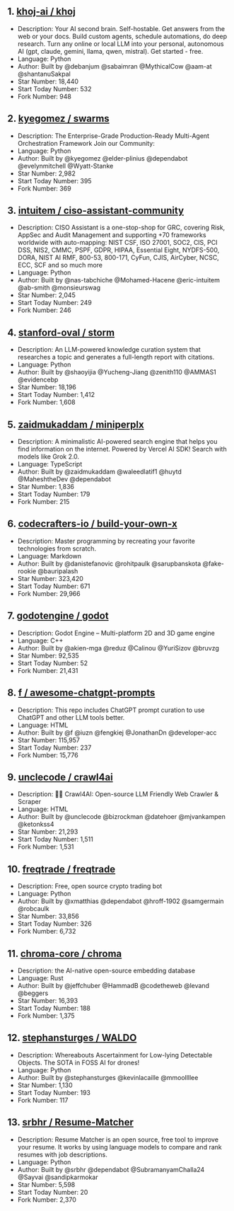 ## 1. [khoj-ai / khoj](https://github.com/khoj-ai/khoj)
- Description: Your AI second brain. Self-hostable. Get answers from the web or your docs. Build custom agents, schedule automations, do deep research. Turn any online or local LLM into your personal, autonomous AI (gpt, claude, gemini, llama, qwen, mistral). Get started - free.
- Language: Python
- Author: Built by @debanjum @sabaimran @MythicalCow @aam-at @shantanuSakpal
- Star Number: 18,440
- Start Today Number: 532
- Fork Number: 948

## 2. [kyegomez / swarms](https://github.com/kyegomez/swarms)
- Description: The Enterprise-Grade Production-Ready Multi-Agent Orchestration Framework Join our Community:
- Language: Python
- Author: Built by @kyegomez @elder-plinius @dependabot @evelynmitchell @Wyatt-Stanke
- Star Number: 2,982
- Start Today Number: 395
- Fork Number: 369

## 3. [intuitem / ciso-assistant-community](https://github.com/intuitem/ciso-assistant-community)
- Description: CISO Assistant is a one-stop-shop for GRC, covering Risk, AppSec and Audit Management and supporting +70 frameworks worldwide with auto-mapping: NIST CSF, ISO 27001, SOC2, CIS, PCI DSS, NIS2, CMMC, PSPF, GDPR, HIPAA, Essential Eight, NYDFS-500, DORA, NIST AI RMF, 800-53, 800-171, CyFun, CJIS, AirCyber, NCSC, ECC, SCF and so much more
- Language: Python
- Author: Built by @nas-tabchiche @Mohamed-Hacene @eric-intuitem @ab-smith @monsieurswag
- Star Number: 2,045
- Start Today Number: 249
- Fork Number: 246

## 4. [stanford-oval / storm](https://github.com/stanford-oval/storm)
- Description: An LLM-powered knowledge curation system that researches a topic and generates a full-length report with citations.
- Language: Python
- Author: Built by @shaoyijia @Yucheng-Jiang @zenith110 @AMMAS1 @evidencebp
- Star Number: 18,196
- Start Today Number: 1,412
- Fork Number: 1,608

## 5. [zaidmukaddam / miniperplx](https://github.com/zaidmukaddam/miniperplx)
- Description: A minimalistic AI-powered search engine that helps you find information on the internet. Powered by Vercel AI SDK! Search with models like Grok 2.0.
- Language: TypeScript
- Author: Built by @zaidmukaddam @waleedlatif1 @huytd @MaheshtheDev @dependabot
- Star Number: 1,836
- Start Today Number: 179
- Fork Number: 215

## 6. [codecrafters-io / build-your-own-x](https://github.com/codecrafters-io/build-your-own-x)
- Description: Master programming by recreating your favorite technologies from scratch.
- Language: Markdown
- Author: Built by @danistefanovic @rohitpaulk @sarupbanskota @fake-rookie @bauripalash
- Star Number: 323,420
- Start Today Number: 671
- Fork Number: 29,966

## 7. [godotengine / godot](https://github.com/godotengine/godot)
- Description: Godot Engine – Multi-platform 2D and 3D game engine
- Language: C++
- Author: Built by @akien-mga @reduz @Calinou @YuriSizov @bruvzg
- Star Number: 92,535
- Start Today Number: 52
- Fork Number: 21,431

## 8. [f / awesome-chatgpt-prompts](https://github.com/f/awesome-chatgpt-prompts)
- Description: This repo includes ChatGPT prompt curation to use ChatGPT and other LLM tools better.
- Language: HTML
- Author: Built by @f @iuzn @fengkiej @JonathanDn @developer-acc
- Star Number: 115,957
- Start Today Number: 237
- Fork Number: 15,776

## 9. [unclecode / crawl4ai](https://github.com/unclecode/crawl4ai)
- Description: 🚀🤖 Crawl4AI: Open-source LLM Friendly Web Crawler & Scraper
- Language: HTML
- Author: Built by @unclecode @bizrockman @datehoer @mjvankampen @ketonkss4
- Star Number: 21,293
- Start Today Number: 1,511
- Fork Number: 1,531

## 10. [freqtrade / freqtrade](https://github.com/freqtrade/freqtrade)
- Description: Free, open source crypto trading bot
- Language: Python
- Author: Built by @xmatthias @dependabot @hroff-1902 @samgermain @robcaulk
- Star Number: 33,856
- Start Today Number: 326
- Fork Number: 6,732

## 11. [chroma-core / chroma](https://github.com/chroma-core/chroma)
- Description: the AI-native open-source embedding database
- Language: Rust
- Author: Built by @jeffchuber @HammadB @codetheweb @levand @beggers
- Star Number: 16,393
- Start Today Number: 188
- Fork Number: 1,375

## 12. [stephansturges / WALDO](https://github.com/stephansturges/WALDO)
- Description: Whereabouts Ascertainment for Low-lying Detectable Objects. The SOTA in FOSS AI for drones!
- Language: Python
- Author: Built by @stephansturges @kevinlacaille @mmoollllee
- Star Number: 1,130
- Start Today Number: 193
- Fork Number: 117

## 13. [srbhr / Resume-Matcher](https://github.com/srbhr/Resume-Matcher)
- Description: Resume Matcher is an open source, free tool to improve your resume. It works by using language models to compare and rank resumes with job descriptions.
- Language: Python
- Author: Built by @srbhr @dependabot @SubramanyamChalla24 @Sayvai @sandipkarmokar
- Star Number: 5,598
- Start Today Number: 20
- Fork Number: 2,370